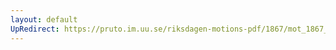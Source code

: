 ```yaml
---
layout: default
UpRedirect: https://pruto.im.uu.se/riksdagen-motions-pdf/1867/mot_1867__ak__43.pdf
---
```

